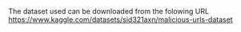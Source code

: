 The dataset used can be downloaded from the folowing URL
https://www.kaggle.com/datasets/sid321axn/malicious-urls-dataset
